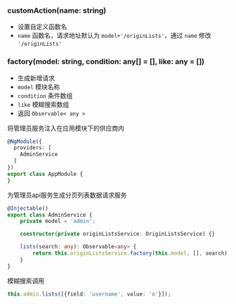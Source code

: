 ### customAction(name: string)

- 设置自定义函数名
- `name` 函数名，请求地址默认为 `model+'/originLists'`，通过 `name` 修改 `'/originLists'`

### factory(model: string, condition: any[] = [], like: any = [])

- 生成新增请求
- `model` 模块名称
- `condition` 条件数组
- `like` 模糊搜索数组
- 返回 `Observable< any >`

将管理员服务注入在应用模块下的供应商内

```typescript
@NgModule({
  providers: [
    AdminService
  ]
})
export class AppModule {
}
```

为管理员api服务生成分页列表数据请求服务

```typescript
@Injectable()
export class AdminService {
    private model = 'admin';

    constructor(private originListsService: OriginListsService) {}

    lists(search: any): Observable<any> {
        return this.originListsService.factory(this.model, [], search);
    }
}
```

模糊搜索调用

```typescript
this.admin.lists([{field: 'username', value: 'o'}]);
```